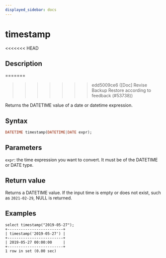 ```yaml
---
displayed_sidebar: docs
---
```


# timestamp

<<<<<<< HEAD
## Description
=======

>>>>>>> edd5009ce6 ([Doc] Revise Backup Restore according to feedback (#53738))

Returns the DATETIME value of a date or datetime expression.

## Syntax

```Haskell
DATETIME timestamp(DATETIME|DATE expr);
```

## Parameters

`expr`: the time expression you want to convert. It must be of the DATETIME or DATE type.

## Return value

Returns a DATETIME value. If the input time is empty or does not exist, such as `2021-02-29`, NULL is returned.

## Examples

```Plain Text
select timestamp("2019-05-27");
+-------------------------+
| timestamp('2019-05-27') |
+-------------------------+
| 2019-05-27 00:00:00     |
+-------------------------+
1 row in set (0.00 sec)
```
